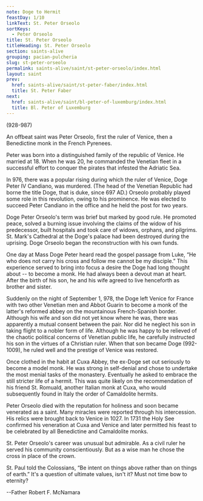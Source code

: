 ```yaml
---
note: Doge to Hermit
feastDay: 1/10
linkText: St. Peter Orseolo
sortKeys:
  - Peter Orseolo
title: St. Peter Orseolo
titleHeading: St. Peter Orseolo
section: saints-alive
grouping: pacian-pulcheria
slug: st-peter-orseolo
permalink: saints-alive/saint/st-peter-orseolo/index.html
layout: saint
prev:
  href: saints-alive/saint/st-peter-faber/index.html
  title: St. Peter Faber
next:
  href: saints-alive/saint/bl-peter-of-luxemburg/index.html
  title: Bl. Peter of Luxemburg
---
```

(928-987)

An offbeat saint was Peter Orseolo, first the ruler of Venice, then a Benedictine monk in the French Pyrenees.

Peter was born into a distinguished family of the republic of Venice. He married at 18. When he was 20, he commanded the Venetian fleet in a successful effort to conquer the pirates that infested the Adriatic Sea.

In 976, there was a popular rising during which the ruler of Venice, Doge Peter IV Candiano, was murdered. (The head of the Venetian Republic had borne the title Doge, that is duke, since 697 AD.) Orseolo probably played some role in this revolution, owing to his prominence. He was elected to succeed Peter Candiano in the office and he held the post for two years.

Doge Peter Orseolo's term was brief but marked by good rule. He promoted peace, solved a burning issue involving the claims of the widow of his predecessor, built hospitals and took care of widows, orphans, and pilgrims. St. Mark's Cathedral at the Doge's palace had been destroyed during the uprising. Doge Orseolo began the reconstruction with his own funds.

One day at Mass Doge Peter heard read the gospel passage from Luke, “He who does not carry his cross and follow me cannot be my disciple.” This experience served to bring into focus a desire the Doge had long thought about -- to become a monk. He had always been a devout man at heart. After the birth of his son, he and his wife agreed to live henceforth as brother and sister.

Suddenly on the night of September 1, 978, the Doge left Venice for France with two other Venetian men and Abbot Guarin to become a monk of the latter's reformed abbey on the mountainous French-Spanish border. Although his wife and son did not yet know where he was, there was apparently a mutual consent between the pair. Nor did he neglect his son in taking flight to a nobler form of life. Although he was happy to be relieved of the chaotic political concerns of Venetian public life, he carefully instructed his son in the virtues of a Christian ruler. When that son became Doge (992-1009), he ruled well and the prestige of Venice was restored.

Once clothed in the habit at Cuxa Abbey, the ex-Doge set out seriously to become a model monk. He was strong in self-denial and chose to undertake the most menial tasks of the monastery. Eventually he asked to embrace the still stricter life of a hermit. This was quite likely on the recommendation of his friend St. Romuald, another Italian monk at Cuxa, who would subsequently found in Italy the order of Camaldolite hermits.

Peter Orseolo died with the reputation for holiness and soon became venerated as a saint. Many miracles were reported through his intercession. His relics were brought back to Venice in 1027. In 1731 the Holy See confirmed his veneration at Cuxa and Venice and later permitted his feast to be celebrated by all Benedictine and Camaldolite monks.

St. Peter Orseolo's career was unusual but admirable. As a civil ruler he served his community conscientiously. But as a wise man he chose the cross in place of the crown.

St. Paul told the Colossians, “Be intent on things above rather than on things of earth.” It's a question of ultimate values, isn't it? Must not time bow to eternity?

\--Father Robert F. McNamara